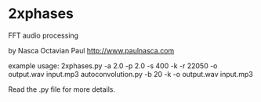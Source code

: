 2xphases
========

FFT audio processing


by Nasca Octavian Paul
http://www.paulnasca.com


example usage:
2xphases.py -a 2.0 -p 2.0 -s 400 -k -r 22050 -o output.wav input.mp3
autoconvolution.py -b 20 -k -o output.wav input.mp3

Read the .py file for more details.




